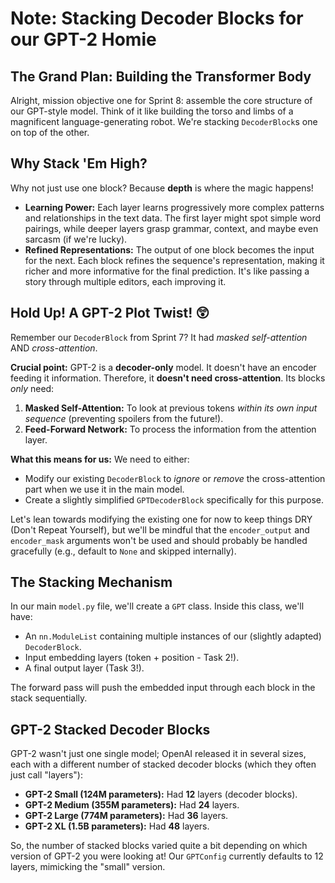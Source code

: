 # Note: Stacking Decoder Blocks for our GPT-2 Homie

## The Grand Plan: Building the Transformer Body

Alright, mission objective one for Sprint 8: assemble the core structure of our GPT-style model. Think of it like building the torso and limbs of a magnificent language-generating robot. We're stacking `DecoderBlock`s one on top of the other.

## Why Stack 'Em High?

Why not just use one block? Because **depth** is where the magic happens!

- **Learning Power:** Each layer learns progressively more complex patterns and relationships in the text data. The first layer might spot simple word pairings, while deeper layers grasp grammar, context, and maybe even sarcasm (if we're lucky).
- **Refined Representations:** The output of one block becomes the input for the next. Each block refines the sequence's representation, making it richer and more informative for the final prediction. It's like passing a story through multiple editors, each improving it.

## Hold Up! A GPT-2 Plot Twist! 😲

Remember our `DecoderBlock` from Sprint 7? It had _masked self-attention_ AND _cross-attention_.

**Crucial point:** GPT-2 is a **decoder-only** model. It doesn't have an encoder feeding it information. Therefore, it **doesn't need cross-attention**. Its blocks _only_ need:

1.  **Masked Self-Attention:** To look at previous tokens _within its own input sequence_ (preventing spoilers from the future!).
2.  **Feed-Forward Network:** To process the information from the attention layer.

**What this means for us:** We need to either:

- Modify our existing `DecoderBlock` to _ignore_ or _remove_ the cross-attention part when we use it in the main model.
- Create a slightly simplified `GPTDecoderBlock` specifically for this purpose.

Let's lean towards modifying the existing one for now to keep things DRY (Don't Repeat Yourself), but we'll be mindful that the `encoder_output` and `encoder_mask` arguments won't be used and should probably be handled gracefully (e.g., default to `None` and skipped internally).

## The Stacking Mechanism

In our main `model.py` file, we'll create a `GPT` class. Inside this class, we'll have:

- An `nn.ModuleList` containing multiple instances of our (slightly adapted) `DecoderBlock`.
- Input embedding layers (token + position - Task 2!).
- A final output layer (Task 3!).

The forward pass will push the embedded input through each block in the stack sequentially.

## GPT-2 Stacked Decoder Blocks

GPT-2 wasn't just one single model; OpenAI released it in several sizes, each with a different number of stacked decoder blocks (which they often just call "layers"):

*   **GPT-2 Small (124M parameters):** Had **12** layers (decoder blocks).
*   **GPT-2 Medium (355M parameters):** Had **24** layers.
*   **GPT-2 Large (774M parameters):** Had **36** layers.
*   **GPT-2 XL (1.5B parameters):** Had **48** layers.

So, the number of stacked blocks varied quite a bit depending on which version of GPT-2 you were looking at! Our `GPTConfig` currently defaults to 12 layers, mimicking the "small" version.
